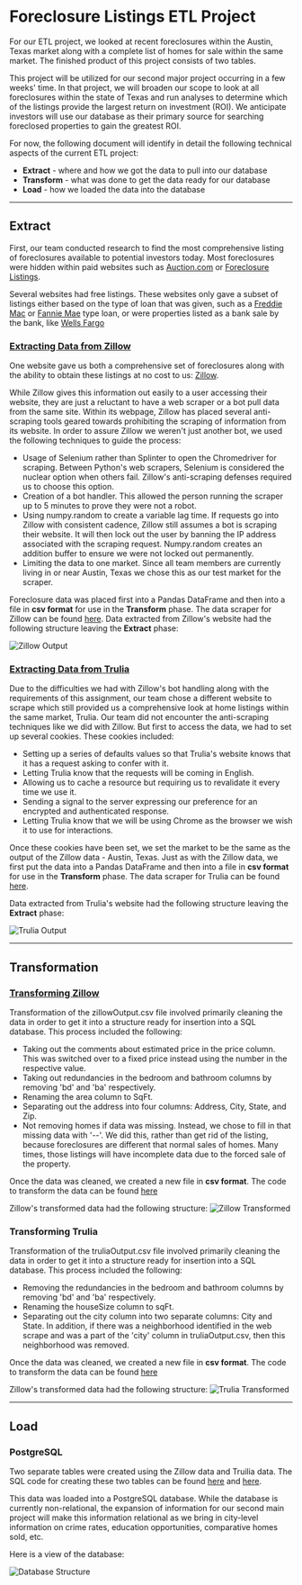 # Foreclosure Listings ETL Project

For our ETL project, we looked at recent foreclosures within the Austin, Texas market along with a complete list of homes for sale within the same market.  The finished product of this project consists of two tables.  

This project will be utilized for our second major project occurring in a few weeks' time.  In that project, we will broaden our scope to look at all foreclosures within the state of Texas and run analyses to determine which of the listings provide the largest return on investment (ROI).  We anticipate investors will use our database as their primary source for searching foreclosed properties to gain the greatest ROI.

For now, the following document will identify in detail the following technical aspects of the current ETL project:

- **Extract**  - where and how we got the data to pull into our database
- **Transform** -  what was done to get the data ready for our database
- **Load** - how we loaded the data into the database

---

## Extract

First, our team conducted research to find the most comprehensive listing of foreclosures available to potential investors today.  Most foreclosures were hidden within paid websites such as [Auction.com](https://www.auction.com) or [Foreclosure Listings](https://www.foreclosurelistings.com).  

Several websites had free listings. These websites only gave a subset of listings either based on the type of loan that was given, such as a [Freddie Mac](https://www.homesteps.com) or [Fannie Mae](https://homepath.com) type loan, or were properties listed as a bank sale by the bank, like [Wells Fargo](https://reo.wellsfargo.com)

### [Extracting Data from Zillow](Zillow_Scraper/zillowScrape.ipynb)

One website gave us both a comprehensive set of foreclosures along with the ability to obtain these listings at no cost to us: [Zillow](https://www.zillow.com).  

While Zillow gives this information out easily to a user accessing their website, they are just a reluctant to have a web scraper or a bot pull data from the same site.  Within its webpage, Zillow has placed several anti-scraping tools geared towards prohibiting the scraping of information from its website.  In order to assure Zillow we weren't just another bot, we used the following techniques to guide the process:

- Usage of Selenium rather than Splinter to open the Chromedriver for scraping.  Between Python's web scrapers, Selenium is considered the nuclear option when others fail.  Zillow's anti-scraping defenses required us to choose this option.
- Creation of a bot handler.  This allowed the person running the scraper up to 5 minutes to prove they were not a robot.
- Using numpy.random to create a variable lag time.  If requests go into Zillow with consistent cadence, Zillow still assumes a bot is scraping their website.  It will then lock out the user by banning the IP address associated with the scraping request.  Numpy.random creates an addition buffer to ensure we were not locked out permanently.
- Limiting the data to one market.  Since all team members are currently living in or near Austin, Texas we chose this as our test market for the scraper.

Foreclosure data was placed first into a Pandas DataFrame and then into a file in **csv format** for use in the __Transform__ phase.  The data scraper for Zillow can be found [here](Zillow_Scraper/zillowScrape.ipynb). Data extracted from Zillow's website had the following structure leaving the __Extract__ phase:

![Zillow Output](Images_for_Report/ZillowOutput.png)

### [Extracting Data from Trulia](Trulia_Scraper/truliaScrape.ipynb)

Due to the difficulties we had with Zillow's bot handling along with the requirements of this assignment, our team chose a different website to scrape which still provided us a comprehensive look at home listings within the same market, Trulia. Our team did not encounter the anti-scraping techniques like we did with Zillow.  But first to access the data, we had to set up several cookies. These cookies included:

- Setting up a series of defaults values so that Trulia's website knows that it has a request asking to confer with it.
- Letting Trulia know that the requests will be coming in English.
- Allowing us to cache a resource but requiring us to revalidate it every time we use it.
- Sending a signal to the server expressing our preference for an encrypted and authenticated response.
- Letting Trulia know that we will be using Chrome as the browser we wish it to use for interactions.

Once these cookies have been set, we set the market to be the same as the output of the Zillow data - Austin, Texas.  Just as with the Zillow data, we first put the data into a Pandas DataFrame and then into a file in **csv format** for use in the __Transform__  phase. The data scraper for Trulia can be found [here](Trulia_Scraper/truliaScrape.ipynb).  

Data extracted from Trulia's website had the following structure leaving the __Extract__ phase:

![Trulia Output](Images_for_Report/TruliaOutput.png)

---

## Transformation

### [Transforming Zillow](Zillow_Scraper/Foreclosure_Transform.ipynb)

Transformation of the zillowOutput.csv file involved primarily cleaning the data in order to get it into a structure ready for insertion into a SQL database.  This process included the following:

- Taking out the comments about estimated price in the price column.  This was switched over to a fixed price instead using the number in the respective value.
- Taking out redundancies in the bedroom and bathroom columns by removing 'bd' and 'ba' respectively.  
- Renaming the area column to SqFt.
- Separating out the address into four columns: Address, City, State, and Zip.
- Not removing homes if data was missing.  Instead, we chose to fill in that missing data with '--'.  We did this, rather than get rid of the listing, because foreclosures are different that normal sales of homes.  Many times, those listings will have incomplete data due to the forced sale of the property.

Once the data was cleaned, we created a new file in **csv format**. The code to transform the data can be found [here](Zillow_Scraper/Foreclosure_transform.ipynb)

Zillow's transformed data had the following structure:
![Zillow Transformed](Images_for_Report/ZillowDataTransformed.png)

### Transforming Trulia

Transformation of the truliaOutput.csv file involved primarily cleaning the data in order to get it into a structure ready for insertion into a SQL database.  This process included the following:

- Removing the redundancies in the bedroom and bathroom columns by removing 'bd' and 'ba' respectively.  
- Renaming the houseSize column to sqFt.
- Separating out the city column into two separate columns: City and State.  In addition, if there was a neighborhood identified in the web scrape and was a part of the 'city' column in truliaOutput.csv, then this neighborhood was removed.

Once the data was cleaned, we created a new file in **csv format**. The code to transform the data can be found [here](Trulia_Scraper/Transform_trulia.ipynb)

Zillow's transformed data had the following structure:
![Trulia Transformed](Images_for_Report/TruliaDataTransformed.png)

---

## Load

### PostgreSQL

Two separate tables were created using the Zillow data and Truilia data.  The SQL code for creating these two tables can be found [here](Zillow_Scraper/Zillow_SQL_Table.sql) and [here](Trulia_Scraper/Trulia_SQL_Table.sql).

This data was loaded into a PostgreSQL database.  While the database is currently non-relational, the expansion of information for our second main project will make this information relational as we bring in city-level information on crime rates, education opportunities, comparative homes sold, etc.

Here is a view of the database:

![Database Structure](Images_for_Report/ETLDatabaseStructure.png)
